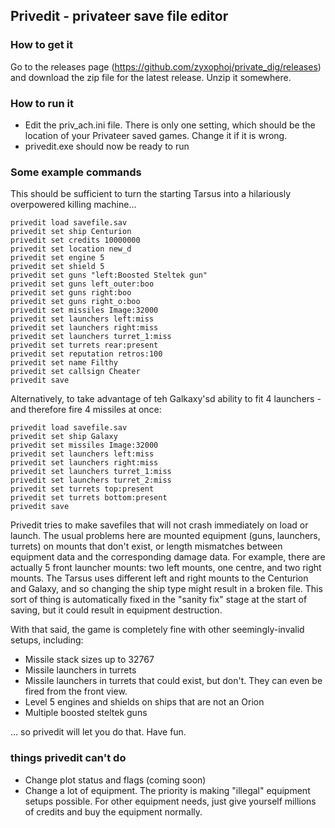 ## Privedit - privateer save file editor


### How to get it

Go to the releases page (https://github.com/zyxophoj/private_dig/releases) and download the zip file for the latest release.  Unzip it somewhere.


### How to run it
 
- Edit the priv_ach.ini file.  There is only one setting, which should be the location of your Privateer saved games.  Change it if it is wrong.
- privedit.exe should now be ready to run


### Some example commands

This should be sufficient to turn the starting Tarsus into a hilariously overpowered killing machine...

```
privedit load savefile.sav
privedit set ship Centurion
privedit set credits 10000000
privedit set location new_d
privedit set engine 5
privedit set shield 5
privedit set guns "left:Boosted Steltek gun"
privedit set guns left_outer:boo
privedit set guns right:boo
privedit set guns right_o:boo
privedit set missiles Image:32000
privedit set launchers left:miss
privedit set launchers right:miss
privedit set launchers turret_1:miss
privedit set turrets rear:present
privedit set reputation retros:100
privedit set name Filthy
privedit set callsign Cheater
privedit save
```

Alternatively, to take advantage of teh Galkaxy'sd ability to fit 4 launchers - and therefore fire 4 missiles at once:

```
privedit load savefile.sav
privedit set ship Galaxy
privedit set missiles Image:32000
privedit set launchers left:miss
privedit set launchers right:miss
privedit set launchers turret_1:miss
privedit set launchers turret_2:miss
privedit set turrets top:present
privedit set turrets bottom:present
privedit save
```

Privedit tries to make savefiles that will not crash immediately on load or launch.  The usual problems here are mounted equipment (guns, launchers, turrets) on mounts that don't exist, or length mismatches between equipment data and the corresponding damage data.  For example, there are actually 5 front launcher mounts: two left mounts, one centre, and two right mounts.  The Tarsus uses different left and right mounts to the Centurion and Galaxy, and so changing the ship type might result in a broken file.  This sort of thing is automatically fixed in the "sanity fix" stage at the start of saving, but it could result in equipment destruction.

With that said, the game is completely fine with other seemingly-invalid setups, including:

- Missile stack sizes up to 32767
- Missile launchers in turrets
- Missile launchers in turrets that could exist, but don't. They can even be fired from the front view.
- Level 5 engines and shields on ships that are not an Orion
- Multiple boosted steltek guns

... so privedit will let you do that.  Have fun.

### things privedit can't do

- Change plot status and flags (coming soon)
- Change a lot of equipment.  The priority is making "illegal" equipment setups possible.  For other equipment needs, just give yourself millions of credits and buy the equipment normally.